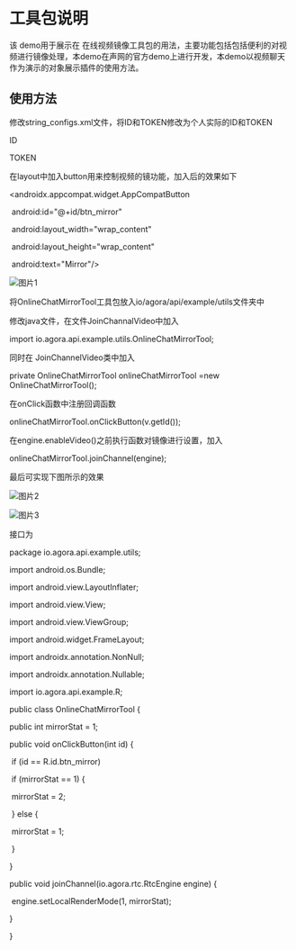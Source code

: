 # 工具包说明

该 demo用于展示在 在线视频镜像工具包的用法，主要功能包括包括便利的对视频进行镜像处理，本demo在声网的官方demo上进行开发，本demo以视频聊天作为演示的对象展示插件的使用方法。

 

## 使用方法

修改string_configs.xml文件，将ID和TOKEN修改为个人实际的ID和TOKEN

<?xml version="1.0" encoding="utf-8"?>

<resources>

  <string name="agora_app_id" translatable="false">ID</string>

  <string name="agora_access_token" translatable="false">TOKEN</string>

</resources>

 

在layout中加入button用来控制视频的镜功能，加入后的效果如下

 <androidx.appcompat.widget.AppCompatButton

​      android:id="@+id/btn_mirror"

​      android:layout_width="wrap_content"

​      android:layout_height="wrap_content"

​      android:text="Mirror"/>

![图片1](./图片1.png)

将OnlineChatMirrorTool工具包放入io/agora/api/example/utils文件夹中

修改java文件，在文件JoinChannalVideo中加入

import io.agora.api.example.utils.OnlineChatMirrorTool;

 

同时在 JoinChannelVideo类中加入

private OnlineChatMirrorTool onlineChatMirrorTool =new OnlineChatMirrorTool();

 

在onClick函数中注册回调函数

onlineChatMirrorTool.onClickButton(v.getId());

 

在engine.enableVideo()之前执行函数对镜像进行设置，加入

onlineChatMirrorTool.joinChannel(engine);

 

最后可实现下图所示的效果

![图片2](./图片2.png)

![图片3](./图片3.png)

接口为

package io.agora.api.example.utils;

 

import android.os.Bundle;

import android.view.LayoutInflater;

import android.view.View;

import android.view.ViewGroup;

import android.widget.FrameLayout;

 

import androidx.annotation.NonNull;

import androidx.annotation.Nullable;

 

import io.agora.api.example.R;

 

public class OnlineChatMirrorTool {

  public int mirrorStat = 1;

 

  public void onClickButton(int id) {

​    if (id == R.id.btn_mirror)

​      if (mirrorStat == 1) {

​        mirrorStat = 2;

​      } else {

​        mirrorStat = 1;

​      }

  }

 

  public void joinChannel(io.agora.rtc.RtcEngine engine) {

​    engine.setLocalRenderMode(1, mirrorStat);

  }

}
